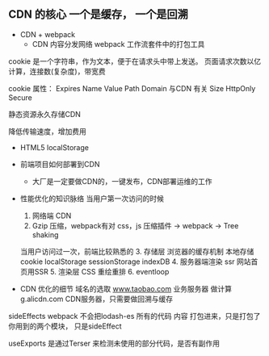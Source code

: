 ## CDN 的核心  一个是缓存， 一个是回溯

- CDN + webpack 
  - CDN 内容分发网络  webpack 工作流套件中的打包工具

cookie 是一个字符串，作为文本，便于在请求头中带上发送。
页面请求次数以亿计算，连接数(复杂度)，带宽费

cookie 属性：
  Expires
  Name
  Value
  Path
  Domain  与CDN 有关
  Size
  HttpOnly
  Secure

静态资源永久存储CDN

降低传输速度，增加费用


- HTML5 localStorage
- 前端项目如何部署到CDN
  - 大厂是一定要做CDN的，一键发布，CDN部署运维的工作

- 性能优化的知识脉络
  当用户第一次访问的时候
  1. 网络端 CDN
  2. Gzip 压缩，webpack有对 css，js 压缩插件 -> webpack -> Tree shaking
  
  当用户访问过一次，前端比较熟悉的
  3. 存储层 
    浏览器的缓存机制
    本地存储 cookie localStorage sessionStorage indexDB 
  4. 服务器端渲染  ssr  网站首页用SSR
  5. 渲染层
    CSS 重绘重排
  6. eventloop


- CDN 优化的细节
  域名的选取
  www.taobao.com 业务服务器 做计算
  g.alicdn.com CDN服务器，只需要做回溯与缓存


sideEffects
webpack 不会把lodash-es 所有的代码 内容 打包进来，只是打包了你用到的两个模块，
只是sideEffect

useExports 是通过Terser 来检测未使用的部分代码，是否有副作用